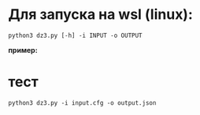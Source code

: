 # Для запуска на wsl (linux):

```python3 dz3.py [-h] -i INPUT -o OUTPUT```

**пример:**

# тест

```python3 dz3.py -i input.cfg -o output.json```
